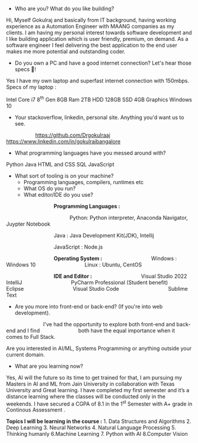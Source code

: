 ﻿- Who are you? What do you like building?

Hi, Myself Gokulraj and basically from IT background, having working experience as a Automation Engineer with MAANG companies as my clients.
I am having my personal interest towards software development and I like building application which is user friendly, premium, on demand. 
As a software engineer I feel delivering the best application to the end user makes me more potential and outstanding coder. 

- Do you own a PC and have a good internet connection? Let's hear those specs 💪!

Yes I have my own laptop and superfast internet connection with 150mbps.
Specs of my laptop :

Intel Core i7
8<sup>th</sup> Gen 
8GB Ram
2TB HDD
128GB SSD
4GB Graphics
Windows 10

- Your stackoverflow, linkedin, personal site. Anything you'd want us to see.

`           `<https://github.com/Drgokulraaj>
`           `<https://www.linkedin.com/in/gokulrajbangalore>

- What programming languages have you messed around with?

Python
Java
HTML and CSS
SQL
JavaScript



- What sort of tooling is on your machine?
  - Programming languages, compilers, runtimes etc
  - What OS do you run?
  - What editor/IDE do you use?


`                  `**Programming Languages :** 

`                        `Python: Python interpreter, Anaconda Navigator, Juypter Notebook

`                  `Java : Java Development Kit(JDK), Intellij

`                  `JavaScript : Node.js

`                  `**Operating System :** 
`                  `Windows : Windows 10
`                  `Linux : Ubuntu, CentOS

`                  `**IDE and Editor :** 
`                  `Visual Studio 2022
`                  `IntelliJ 
`                  `PyCharm Professional (Student benefit)
`                  `Eclipse
`                  `Visual Studio Code 
`                  `Sublime Text


- Are you more into front-end or back-end? (If you're into web development).

`              `I've had the opportunity to explore both front-end and back-end and I find 
`              `both have the equal importance when it comes to Full Stack.

Are you interested in AI/ML, Systems Programming or anything outside your current domain.

- What are you learning now?

Yes, AI will the future so its time to get trained for that, I am pursuing my Masters in AI and ML from Jain University in collaboration with Texas University and Great learning. 
I have completed my first semester and it’s a distance learning where the classes will be conducted only in the weekends. 
I have secured a CGPA of 8.1 in the 1<sup>st</sup> Semester with A+ grade in Continous Assessment . 

**Topics I will be learning in the course :** 
1\. Data Structures and Algorithms
2\. Deep Learning
3\. Neural Networks
4\. Natural Language Processing
5\. Thinking humanly
6\.Machine Learning 
7\. Python with AI
8\.Computer Vision



